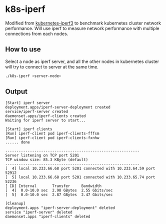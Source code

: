 # k8s-iperf

Modified from [kubernetes-iperf3](https://github.com/Pharb/kubernetes-iperf3) to benchmark kubernetes cluster network performance. Will use iperf to measure network performance with multiple connections from each nodes.

## How to use

Select a node as iperf server, and all the other nodes in kubernetes cluster will try to connect to server at the same time.

```bash
./k8s-iperf <server-node>
```

## Output

```text
[Start] iperf server
deployment.apps/iperf-server-deployment created
service/iperf-server created
daemonset.apps/iperf-clients created
Waiting for iperf server to start...

[Start] iperf clients
[Run] iperf-client pod iperf-clients-fffsm
[Run] iperf-client pod iperf-clients-fxnhw
...... done

------------------------------------------------------------
Server listening on TCP port 5201
TCP window size: 85.3 KByte (default)
------------------------------------------------------------
[  4] local 10.233.66.68 port 5201 connected with 10.233.64.59 port 52912
[  5] local 10.233.66.68 port 5201 connected with 10.233.65.74 port 52236
[ ID] Interval       Transfer     Bandwidth
[  4]  0.0-10.0 sec  2.98 GBytes  2.55 Gbits/sec
[  5]  0.0-10.0 sec  2.87 GBytes  2.47 Gbits/sec

[Cleanup]
deployment.apps "iperf-server-deployment" deleted
service "iperf-server" deleted
daemonset.apps "iperf-clients" deleted
```
